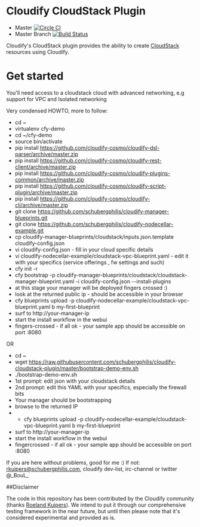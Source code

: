 Cloudify CloudStack Plugin
==========================

* Master [![Circle CI](https://circleci.com/gh/cloudify-cosmo/cloudify-cloudstack-plugin.svg?style=shield)](https://circleci.com/gh/cloudify-cosmo/cloudify-cloudstack-plugin)
* Master Branch [![Build Status](https://travis-ci.org/cloudify-cosmo/cloudify-cloudstack-plugin.svg?branch=master)](https://travis-ci.org/cloudify-cosmo/cloudify-cloudstack-plugin)

Cloudify's CloudStack plugin provides the ability to create [CloudStack](http://cloudstack.apache.org/) resources using Cloudify.

# Get started

You'll need access to a cloudstack cloud with advanced networking, e.g support for VPC and Isolated networking

Very condensed HOWTO, more to follow:

* cd ~
* virtualenv cfy-demo
* cd ~/cfy-demo
* source bin/activate
* pip install https://github.com/cloudify-cosmo/cloudify-dsl-parser/archive/master.zip
* pip install https://github.com/cloudify-cosmo/cloudify-rest-client/archive/master.zip
* pip install https://github.com/cloudify-cosmo/cloudify-plugins-common/archive/master.zip
* pip install https://github.com/cloudify-cosmo/cloudify-script-plugin/archive/master.zip
* pip install https://github.com/cloudify-cosmo/cloudify-cli/archive/master.zip
* git clone https://github.com/schubergphilis/cloudify-manager-blueprints.git
* git clone https://github.com/schubergphilis/cloudify-nodecellar-example.git
* cp cloudify-manager-blueprints/cloudstack/inputs.json.template cloudify-config.json
* vi cloudify-config.json - fill in your cloud specific details
* vi cloudify-nodecellar-example/cloudstack-vpc-blueprint.yaml - edit it with your specifics (service offerings , fw settings and such)
* cfy init -r
* cfy bootstrap -p cloudify-manager-blueprints/cloudstack/cloudstack-manager-blueprint.yaml -i cloudify-config.json --install-plugins
* at this stage your manager will be deployed fingers crossed :)
* look at the returned public ip - should be accessible in your browser
* cfy blueprints upload -p cloudify-nodecellar-example/cloudstack-vpc-blueprint.yaml b my-first-blueprint
* surf to http://your-manager-ip
* start the install workflow in the webui
* fingers-crossed - if all ok - your sample app should be accessible on port :8080

OR

* cd ~
* wget https://raw.githubusercontent.com/schubergphilis/cloudify-cloudstack-plugin/master/bootstrap-demo-env.sh
* ./bootstrap-demo-env.sh
* 1st prompt: edit json with your cloudstack details
* 2nd prompt: edit this YAML with your specifics, especially the firewall bits
* Your manager should be bootstrapping
* browse to the returned IP
* * cfy blueprints upload -p cloudify-nodecellar-example/cloudstack-vpc-blueprint.yaml b my-first-blueprint
* surf to http://your-manager-ip
* start the install workflow in the webui
* fingercrossed - if all ok - your sample app should be accessible on port :8080

If you are here without problems, good for me :)
If not: rkuipers@schubergphilis.com, cloudify dev-list, irc-channel or twitter @\_BouL\_


##Disclaimer

The code in this repository has been contributed by the Cloudify community (thanks [Roeland Kuipers](https://github.com/boul)). We intend to put it through our comprehensive testing framework in the near future, but until then please note that it's considered experimental and provided as is.
